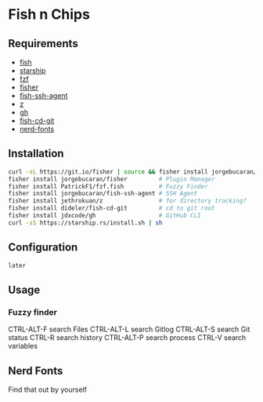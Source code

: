 # Fish n Chips

## Requirements

- [fish](https://fishshell.com/)
- [starship](https://starship.rs/)
- [fzf](https://github.com/PatrickF1/fzf.fish)
- [fisher](https://github.com/jorgebucaran/fisher)
- [fish-ssh-agent](https://github.com/danhper/fish-ssh-agent)
- [z](https://github.com/jethrokuan/z)
- [gh](https://github.com/jdx/gh)
- [fish-cd-git](https://github.com/dideler/fish-cd-git)
- [nerd-fonts](https://www.nerdfonts.com/font-downloads)

## Installation

```sh
curl -sL https://git.io/fisher | source && fisher install jorgebucaran/fisher
fisher install jorgebucaran/fisher         # Plugin Manager
fisher install PatrickF1/fzf.fish          # Fuzzy Finder
fisher install jorgebucaran/fish-ssh-agent # SSH Agent
fisher install jethrokuan/z                # for directory tracking?
fisher install dideler/fish-cd-git         # cd to git root
fisher install jdxcode/gh                  # GitHub CLI
curl -sS https://starship.rs/install.sh | sh
```

## Configuration

```sh
later
```

## Usage

### Fuzzy finder

   CTRL-ALT-F search Files
   CTRL-ALT-L search Gitlog
   CTRL-ALT-S search Git status
   CTRL-R search history
   CTRL-ALT-P search process
   CTRL-V search variables

## Nerd Fonts

Find that out by yourself
